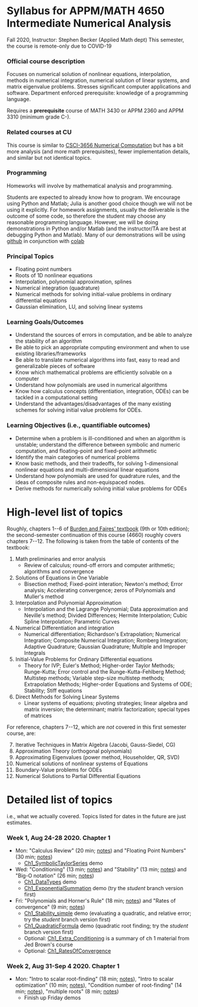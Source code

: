 # Syllabus for APPM/MATH 4650 Intermediate Numerical Analysis

Fall 2020, Instructor: Stephen Becker (Applied Math dept)
This semester, the course is remote-only due to COVID-19

### Official course description
Focuses on numerical solution of nonlinear equations, interpolation, methods in numerical integration, numerical solution of linear systems, and matrix eigenvalue problems. Stresses significant computer applications and software. Department enforced prerequisite: knowledge of a programming language.

Requires a **prerequisite** course of MATH 3430 or APPM 2360 and APPM 3310 (minimum grade C-).

### Related courses at CU
This course is similar to [CSCI-3656 Numerical Computation](https://github.com/cu-numcomp/numcomp-class/) but has a bit more analysis (and more math prerequisites), fewer implementation details, and similar but not identical topics.

### Programming
Homeworks will involve by mathematical analysis and programming.

Students are expected to already know how to program.  We encourage using Python and Matlab; Julia is another good choice though we will not be using it explicitly.  For homework assignments, usually the deliverable is the outcome of some code, so therefore the student may choose any reasonable programming language. However, we will be doing demonstrations in Python and/or Matlab (and the instructor/TA are best at debugging Python and Matlab).  Many of our demonstrations will be using [github](http://github.com) in conjunction with [colab](https://colab.research.google.com/)

### Principal Topics
- Floating point numbers
- Roots of 1D nonlinear equations
- Interpolation, polynomial approximation, splines
- Numerical integration (quadrature)
- Numerical methods for solving initial-value problems in ordinary differential equations
- Gaussian elimination, LU, and solving linear systems

### Learning Goals/Outcomes
[//]: # ( Not testable; high-level )
- Understand the sources of errors in computation, and be able to analyze the stability of an algorithm
- Be able to pick an appropriate computing environment and when to use existing libraries/frameworks
- Be able to translate numerical algorithms into fast, easy to read and generalizable pieces of software
- Know which mathematical problems are efficiently solvable on a computer
- Understand how polynomials are used in numerical algorithms
- Know how calculus concepts (differentiation, integration, ODEs) can be tackled in a computational setting
- Understand the advantages/disadvantages of the many existing schemes for solving initial value problems for ODEs.

### Learning Objectives (i.e., quantifiable outcomes)
[//]: # ( Something measurable )
- Determine when a problem is ill-conditioned and when an algorithm is unstable; understand the difference between symbolic and numeric computation, and floating-point and fixed-point arithmetic
- Identify the main categories of numerical problems
- Know basic methods, and their tradeoffs, for solving 1-dimensional nonlinear equations and multi-dimensional linear equations
- Understand how polynomials are used for quadrature rules, and the ideas of composite rules and non-equispaced nodes.
- Derive methods for numerically solving initial value problems for ODEs


# High-level list of topics
Roughly, chapters 1--6 of [Burden and Faires' textbook](https://sites.google.com/site/numericalanalysis1burden/) (9th or 10th edition); the second-semester continuation of this course (4660) roughly covers chapters 7--12. The following is taken from the table of contents of the textbook:

1. Math preliminaries and error analysis
   - Review of calculus; round-off errors and computer arithmetic; algorithms and convergence
2. Solutions of Equations in One Variable
   - Bisection method; Fixed-point interation; Newton's method; Error analysis; Accelerating convergence; zeros of Polynomials and Muller's method
3. Interpolation and Polynomial Approximation
   - Interpolation and the Lagrange Polynomial; Data approximation and Neville's method; Divided Differences; Hermite Interpolation; Cubic Spline Interpolation; Parametric Curves
4. Numerical Differentiation and integration
   - Numerical differentiation; Richardson's Extrapolation; Numerical Integration; Composite Numerical Integration; Romberg Integration; Adaptive Quadrature; Gaussian Quadrature; Multiple and Improper Integrals
5. Initial-Value Problems for Ordinary Differential equations
   - Theory for IVP; Euler's Method; Higher-order Taylor Methods; Runge-Kutta; Error control and the Runge-Kutta-Fehlberg Method; Multistep methods; Variable step-size multistep methods; Extrapolation Methods; Higher-order Equations and Systems of ODE; Stability; Stiff equations
6. Direct Methods for Solving Linear Systems
   - Linear systems of equations; pivoting strategies; linear algebra and matrix inversion; the determinant; matrix factorization; special types of matrices

For reference, chapters 7--12, which are *not* covered in this first semester course, are:

7. Iterative Techniques in Matrix Algebra (Jacobi, Gauss-Siedel, CG)
8. Approximation Theory (orthogonal polynomials)
9. Approximating Eigenvalues (power method, Householder, QR, SVD)
10. Numerical solutions of nonlinear systems of Equations
11. Boundary-Value problems for ODEs
12. Numerical Solutions to Partial Differential Equations


# Detailed list of topics
i.e., what we actually covered.  Topics listed for dates in the future are just estimates.

### Week 1, Aug 24-28 2020.  Chapter 1
- Mon: "Calculus Review" (20 min; [notes](Notes/Ch1_CalcReview.pdf)) and "Floating Point Numbers" (30 min; [notes](Notes/Ch1_FloatingPoint.pdf))
  - [Ch1_SymbolicTaylorSeries](Demos/Ch1_SymbolicTaylorSeries.ipynb) demo
- Wed: "Conditioning" (13 min; [notes](Notes/Ch1_ConditionNumber.pdf)) and "Stability" (13 min; [notes](Notes/Ch1_Stability.pdf)) and "Big-O notation" (26 min; [notes](Notes/Ch1_BigO_notation.pdf))
  - [Ch1_DataTypes](Demos/Ch1_DataTypes.ipynb) demo
  - [Ch1_ExponentialSummation](Demos/Ch1_ExponentialSummation.ipynb) demo (try the *student* branch version first)
- Fri: "Polynomials and Horner's Rule" (18 min; [notes](Notes/Ch1_PolynomiallConditioning_HornersRule.pdf)) and "Rates of convergence" (9 min; [notes](Notes/Ch1_ConvergenceRates.pdf))
  - [Ch1_Stability_simple](Demos/Ch1_Stability_simple.ipynb) demo (evaluating a quadratic, and relative error; try the *student* branch version first)
  - [Ch1_QuadraticFormula](Demos/Ch1_QuadraticFormula.ipynb) demo (quadratic root finding; try the *student* branch version first)
  - Optional: [Ch1_Extra_Conditioning](Demos/Ch1_Extra_Conditioning.ipynb) is a summary of ch 1 material from Jed Brown's course
  - Optional: [Ch1_RatesOfConvergence](Demos/Ch1_RatesOfConvergence.ipynb)

[//]: # ( The Friday notebooks went much better than others. )

### Week 2, Aug 31-Sep 4 2020.  Chapter 1
- Mon: "Intro to scalar root-finding" (18 min; [notes](Notes/Ch2_IntroRootfinding.pdf)), "Intro to scalar optimization" (10 min; [notes](Notes/Ch2_IntroOptimization.pdf)), "Condition number of root-finding" (14 min; [notes](Notes/Ch2_AnalysisRootFindingConditionNumber.pdf)), "multiple roots" (8 min; [notes](Notes/Ch2_MultipleRoots.pdf))
  - Finish up Friday demos
